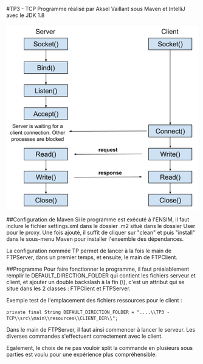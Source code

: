 #TP3 - TCP
Programme réalisé par Aksel Vaillant sous Maven et IntelliJ avec le JDK 1.8

![img.png](img.png)

##Configuration de Maven
Si le programme est exécuté à l'ENSIM, il faut inclure le fichier settings.xml dans le dossier .m2 
situé dans le dossier User pour le proxy. Une fois ajouté, il suffit de cliquer sur "clean" et puis 
"install" dans le sous-menu Maven pour installer l'ensemble des dépendances.

La configuration nommée TP permet de lancer à la fois le main de FTPServer, dans un premier temps, et ensuite,
le main de FTPClient.

##Programme
Pour faire fonctionner le programme, il faut préalablement remplir le DEFAULT_DIRECTION_FOLDER 
qui contient les fichiers serveur et client, et ajouter un double backslash à la fin (\\), 
c'est un attribut qui se situe dans les 2 classes : FTPClient et FTPServer. 

Exemple test de l'emplacement des fichiers ressources pour le client :

    private final String DEFAULT_DIRECTION_FOLDER = "....\\TP3 - TCP\\src\\main\\resources\\CLIENT_DIR\\";

Dans le main de FTPServer, il faut ainsi commencer à lancer le serveur. Les diverses commandes s'effectuent 
correctement avec le client.

Egalement, le choix de ne pas vouloir split la commande en plusieurs sous parties est voulu pour
une expérience plus compréhensible.


